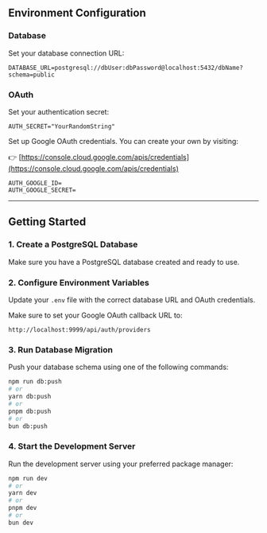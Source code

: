 
## Environment Configuration

### Database

Set your database connection URL:

```env
DATABASE_URL=postgresql://dbUser:dbPassword@localhost:5432/dbName?schema=public
```

### OAuth

Set your authentication secret:

```env
AUTH_SECRET="YourRandomString"
```

Set up Google OAuth credentials. You can create your own by visiting:

👉 [https://console.cloud.google.com/apis/credentials](https://console.cloud.google.com/apis/credentials)

```env
AUTH_GOOGLE_ID=
AUTH_GOOGLE_SECRET=
```

---

## Getting Started

### 1. Create a PostgreSQL Database

Make sure you have a PostgreSQL database created and ready to use.

### 2. Configure Environment Variables

Update your `.env` file with the correct database URL and OAuth credentials.

Make sure to set your Google OAuth callback URL to:

```
http://localhost:9999/api/auth/providers
```

### 3. Run Database Migration

Push your database schema using one of the following commands:

```bash
npm run db:push
# or
yarn db:push
# or
pnpm db:push
# or
bun db:push
```

### 4. Start the Development Server

Run the development server using your preferred package manager:

```bash
npm run dev
# or
yarn dev
# or
pnpm dev
# or
bun dev
```